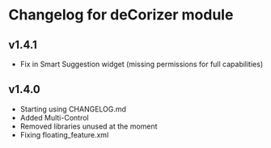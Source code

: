 # Changelog for deCorizer module

## v1.4.1
- Fix in Smart Suggestion widget (missing permissions for full capabilities)

## v1.4.0
- Starting using CHANGELOG.md
- Added Multi-Control
- Removed libraries unused at the moment
- Fixing floating_feature.xml
